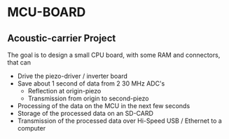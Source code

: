 # MCU-BOARD


## Acoustic-carrier Project
The goal is to design a small CPU board, with some RAM and connectors, that can
- Drive the piezo-driver / inverter board
- Save about 1 second of data from 2 30 MHz ADC's
	- Reflection at origin-piezo
	- Transmission from origin to second-piezo
- Processing of the data on the MCU in the next few seconds
- Storage of the processed data on an SD-CARD
- Transmission of the processed data over Hi-Speed USB / Ethernet to a computer
